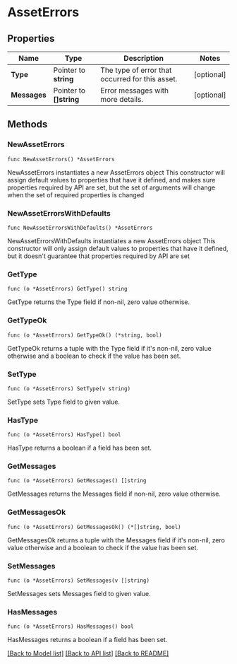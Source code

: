 # AssetErrors

## Properties

Name | Type | Description | Notes
------------ | ------------- | ------------- | -------------
**Type** | Pointer to **string** | The type of error that occurred for this asset. | [optional] 
**Messages** | Pointer to **[]string** | Error messages with more details. | [optional] 

## Methods

### NewAssetErrors

`func NewAssetErrors() *AssetErrors`

NewAssetErrors instantiates a new AssetErrors object
This constructor will assign default values to properties that have it defined,
and makes sure properties required by API are set, but the set of arguments
will change when the set of required properties is changed

### NewAssetErrorsWithDefaults

`func NewAssetErrorsWithDefaults() *AssetErrors`

NewAssetErrorsWithDefaults instantiates a new AssetErrors object
This constructor will only assign default values to properties that have it defined,
but it doesn't guarantee that properties required by API are set

### GetType

`func (o *AssetErrors) GetType() string`

GetType returns the Type field if non-nil, zero value otherwise.

### GetTypeOk

`func (o *AssetErrors) GetTypeOk() (*string, bool)`

GetTypeOk returns a tuple with the Type field if it's non-nil, zero value otherwise
and a boolean to check if the value has been set.

### SetType

`func (o *AssetErrors) SetType(v string)`

SetType sets Type field to given value.

### HasType

`func (o *AssetErrors) HasType() bool`

HasType returns a boolean if a field has been set.

### GetMessages

`func (o *AssetErrors) GetMessages() []string`

GetMessages returns the Messages field if non-nil, zero value otherwise.

### GetMessagesOk

`func (o *AssetErrors) GetMessagesOk() (*[]string, bool)`

GetMessagesOk returns a tuple with the Messages field if it's non-nil, zero value otherwise
and a boolean to check if the value has been set.

### SetMessages

`func (o *AssetErrors) SetMessages(v []string)`

SetMessages sets Messages field to given value.

### HasMessages

`func (o *AssetErrors) HasMessages() bool`

HasMessages returns a boolean if a field has been set.


[[Back to Model list]](../README.md#documentation-for-models) [[Back to API list]](../README.md#documentation-for-api-endpoints) [[Back to README]](../README.md)


